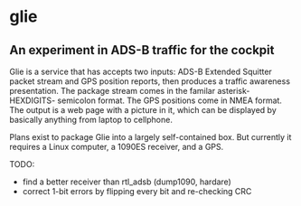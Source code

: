 glie
====

An experiment in ADS-B traffic for the cockpit
----------------------------------------------

Glie is a service that has accepts two inputs: ADS-B Extended Squitter
packet stream and GPS position reports, then produces a traffic awareness
presentation. The package stream comes in the familar asterisk-HEXDIGITS-
semicolon format. The GPS positions come in NMEA format. The output is
a web page with a picture in it, which can be displayed by basically
anything from laptop to cellphone.

Plans exist to package Glie into a largely self-contained box.
But currently it requires a Linux computer, a 1090ES receiver,
and a GPS.

TODO:
* find a better receiver than rtl_adsb (dump1090, hardare)
* correct 1-bit errors by flipping every bit and re-checking CRC
